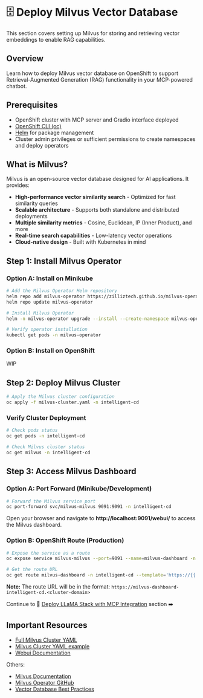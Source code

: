 # 🗄️ Deploy Milvus Vector Database

This section covers setting up Milvus for storing and retrieving vector embeddings to enable RAG capabilities.

## Overview

Learn how to deploy Milvus vector database on OpenShift to support Retrieval-Augmented Generation (RAG) functionality in your MCP-powered chatbot.

## Prerequisites

- OpenShift cluster with MCP server and Gradio interface deployed
- [OpenShift CLI (oc)](https://docs.openshift.com/container-platform/latest/cli_reference/openshift_cli/getting-started-cli.html)
- [Helm](https://helm.sh/docs/intro/install/) for package management
- Cluster admin privileges or sufficient permissions to create namespaces and deploy operators

## What is Milvus?

Milvus is an open-source vector database designed for AI applications. It provides:
- **High-performance vector similarity search** - Optimized for fast similarity queries
- **Scalable architecture** - Supports both standalone and distributed deployments
- **Multiple similarity metrics** - Cosine, Euclidean, IP (Inner Product), and more
- **Real-time search capabilities** - Low-latency vector operations
- **Cloud-native design** - Built with Kubernetes in mind


## Step 1: Install Milvus Operator

### Option A: Install on Minikube

```bash
# Add the Milvus Operator Helm repository
helm repo add milvus-operator https://zilliztech.github.io/milvus-operator/
helm repo update milvus-operator

# Install Milvus Operator
helm -n milvus-operator upgrade --install --create-namespace milvus-operator milvus-operator/milvus-operator

# Verify operator installation
kubectl get pods -n milvus-operator
```

### Option B: Install on OpenShift

WIP

## Step 2: Deploy Milvus Cluster


```bash
# Apply the Milvus cluster configuration
oc apply -f milvus-cluster.yaml -n intelligent-cd
```

### Verify Cluster Deployment

```bash
# Check pods status
oc get pods -n intelligent-cd

# Check Milvus cluster status
oc get milvus -n intelligent-cd
```


## Step 3: Access Milvus Dashboard

### Option A: Port Forward (Minikube/Development)

```bash
# Forward the Milvus service port
oc port-forward svc/milvus-milvus 9091:9091 -n intelligent-cd
```

Open your browser and navigate to **http://localhost:9091/webui/** to access the Milvus dashboard.

### Option B: OpenShift Route (Production)

```bash
# Expose the service as a route
oc expose service milvus-milvus --port=9091 --name=milvus-dashboard -n intelligent-cd

# Get the route URL
oc get route milvus-dashboard -n intelligent-cd --template='https://{{ .spec.host }}'
```

**Note:** The route URL will be in the format: `https://milvus-dashboard-intelligent-cd.<cluster-domain>`


Continue to 🤖 [Deploy LLaMA Stack with MCP Integration](05-deploy-llama-stack.md) section ➡️

## Important Resources

- [Full Milvus Cluster YAML](https://github.com/milvus-io/milvus/blob/master/configs/milvus.yaml)
- [Milvus Cluster YAML example](https://github.com/zilliztech/milvus-operator/blob/main/config/samples/demo.yaml)
- [Webui Documentation](https://milvus.io/docs/milvus-webui.md)

Others:

- [Milvus Documentation](https://milvus.io/docs)
- [Milvus Operator GitHub](https://github.com/milvus-io/milvus-operator)
- [Vector Database Best Practices](https://milvus.io/docs/best_practices.md)
